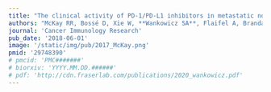 ```yaml
---
title: "The clinical activity of PD-1/PD-L1 inhibitors in metastatic non–clear cell renal cell carcinoma"
authors: "McKay RR, Bossé D, Xie W, **Wankowicz SA**, Flaifel A, Brandao R, Lalani AKA, Martini DJ, Wei XX, Braun DA, Van Allen EM."
journal: 'Cancer Immunology Research'
pub_date: '2018-06-01'
image: '/static/img/pub/2017_McKay.png'
pmid: '29748390'
# pmcid: 'PMC#######'
# biorxiv: 'YYYY.MM.DD.######'
# pdf: 'http://cdn.fraserlab.com/publications/2020_wankowicz.pdf'
---
```


